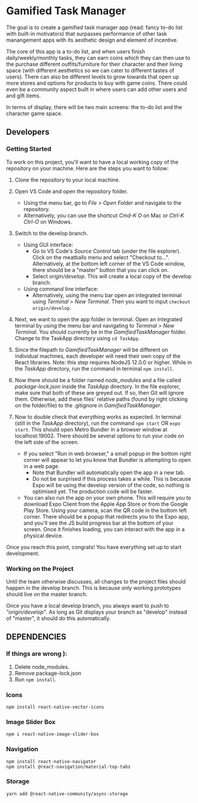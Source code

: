 # Gamified Task Manager

The goal is to create a gamified task manager app (read: fancy to-do list with built-in motivators) that surpasses performance of other task manangement apps with its aesthetic design and element of incentive. 

The core of this app is a to-do list, and when users finish daily/weekly/monthly tasks, they can earn coins which they can then use to the purchase different outfits/furniture for their character and their living space (with different aesthetics so we can cater to different tastes of users). There can also be different levels to grow towards that open up more stores and options for products to buy with game coins. There could even be a community aspect built in where users can add other users and and gift items. 

In terms of display, there will be two main screens: the to-do list and the character game space.


## Developers
### Getting Started
To work on this project, you'll want to have a local working copy of the repository on your machine. Here are the steps you want to follow:

1. Clone the repository to your local machine.

2. Open VS Code and open the repository folder.
    + Using the menu bar, go to _File > Open Folder_ and navigate to the repository.
    + Alternatively, you can use the shortcut _Cmd-K O_ on Mac or _Ctrl-K Ctrl-O_ on Windows.

3. Switch to the develop branch.
    + Using GUI interface:
      + Go to VS Code's _Source Control_ tab (under the file explorer). Click on the meatballs menu and select "Checkout to...". Alternatively, at the bottom left corner of the VS Code window, there should be a "master" button that you can click on.
      + Select _origin/develop_. This will create a local copy of the develop branch.
    + Using command line interface:
      + Alternatively, using the menu bar open an integrated terminal using _Terminal > New Terminal_. Then you want to input `checkout origin/develop`.

4. Next, we want to open the app folder in terminal. Open an integrated terminal by using the menu bar and navigating to _Terminal > New Terminal_. You should currently be in the _GamifiedTaskManager_ folder. Change to the TaskApp directory using `cd TaskApp`.

5. Since the filepath to _GamifiedTaskManager_ will be different on individual machines, each developer will need their own copy of the React libraries. Note: this step requires NodeJS 12.0.0 or higher. While in the _TaskApp_ directory, run the command in terminal `npm install`.

6. Now there should be a folder named _node_modules_ and a file called _package-lock.json_ inside the _TaskApp_ directory. In the file explorer, make sure that both of these are greyed out. If so, then Git will ignore them. Otherwise, add these files' relative paths (found by right clicking on the folder/file) to the .gitignore in _GamifiedTaskManager_.

7. Now to double check that everything works as expected. In terminal (still in the _TaskApp_ directory), run the command `npm start` OR `expo start`. This should open Metro Bundler in a browser window at localhost:19002. There should be several options to run your code on the left side of the screen.
    + If you select "Run in web browser," a small popup in the bottom right corner will appear to let you know that Bundler is attempting to open in a web page.
      + Note that Bundler will automatically open the app in a new tab.
      + Do not be surprised if this process takes a while. This is because Expo will be using the develop version of the code, so nothing is optimised yet. The production code will be faster. 
    + You can also run the app on your own phone. This will require you to download Expo Client from the Apple App Store or from the Google Play Store. Using your camera, scan the QR code in the bottom left corner. There should be a popup that redirects you to the Expo app, and you'll see the JS build progress bar at the bottom of your screen. Once it finishes loading, you can interact with the app in a physical device.

Once you reach this point, congrats! You have everything set up to start development.

### Working on the Project
Until the team otherwise discusses, all changes to the project files should happen in the develop branch. This is because only working prototypes should live on the master branch. 

Once you have a local develop branch, you always want to push to _"origin/develop"_. As long as Git displays your branch as "develop" instead of "master", it should do this automatically.

## DEPENDENCIES
### If things are wrong ):
1. Delete node_modules.
2. Remove package-lock.json
3. Run `npm install`.

### Icons
`npm install react-native-vector-icons`

### Image Slider Box
`npm i react-native-image-slider-box`

### Navigation
```
npm install react-native-navigator
npm install @react-navigation/material-top-tabs
```

### Storage
`yarn add @react-native-community/async-storage`